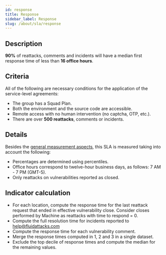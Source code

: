 ```yaml
---
id: response
title: Response
sidebar_label: Response
slug: /about/sla/response
---
```


## Description

**90%** of reattacks,
comments and incidents
will have a median first response time
of less than **16 office hours**.

## Criteria

All of the following are necessary conditions
for the application of the service-level agreements:

- The group has a Squad Plan.
- Both the environment
  and the source code
  are accessible.
- Remote access
  with no human intervention
  (no captcha, OTP, etc.).
- There are over **500 reattacks**,
  comments or incidents.

## Details

Besides the [general measurement aspects](/about/sla#details),
this SLA is measured
taking into account the following:

- Percentages are determined
  using percentiles.
- Office hours correspond to twelve-hour business days,
  as follows:
  7 AM - 7 PM (GMT-5).
- Only reattacks on vulnerabilities reported as closed.

## Indicator calculation

- For each location,
  compute the response time
  for the last reattack request
  that ended in effective vulnerability close.
  Consider closes performed by Machine
  as reattacks with time to respond = 0.
- Compute the full resolution time
  for incidents reported to help@fluidattacks.com
- Compute the response time
  for each vulnerability comment.
- Merge the response times computed
  in 1, 2 and 3 in a single dataset.
- Exclude the top decile of response times
  and compute the median for the remaining values.
